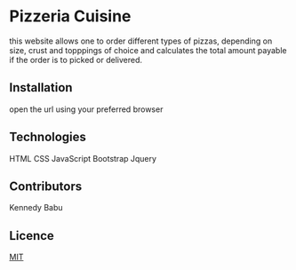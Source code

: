 # Pizzeria Cuisine

this website allows one to order different types of pizzas, depending on size, crust and topppings of choice and calculates the total amount payable if the order is to picked or delivered.

## Installation

open the url using your preferred browser

## Technologies

HTML
CSS
JavaScript
Bootstrap
Jquery

## Contributors

Kennedy Babu


## Licence
[MIT](https://choosealicense.com/licenses/mit/)